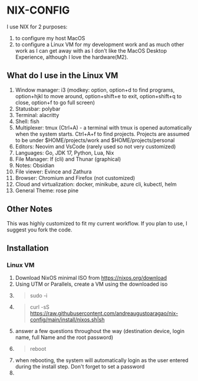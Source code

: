 # NIX-CONFIG #

I use NIX for 2 purposes:

1. to configure my host MacOS
2. to configure a Linux VM for my development work and as much other work as I can get away with as I don't like the 
MacOS Desktop Experience, although I love the hardware(M2).

## What do I use in the Linux VM ##
1. Window manager: i3 (modkey: option, option+d to find programs, option+hjkl to move around, option+shift+e to exit, option+shift+q to close, option+f to go full screen)
2. Statusbar: polybar
3. Terminal: alacritty
4. Shell: fish
5. Multiplexer: tmux (Ctrl+A) - a terminal with tmux is opened automatically when the system starts. Ctrl+A+f to find projects. Projects are assumed to be under $HOME/projects/work and $HOME/projects/personal
6. Editors: Neovim and VsCode (rarely used so not very customized)
7. Languages: Go, JDK 17, Python, Lua, Nix
8. File Manager: lf (cli) and Thunar (graphical)
9. Notes: Obsidian
10. File viewer: Evince and Zathura
11. Browser: Chromium and Firefox (not customized)
12. Cloud and virtualization: docker, minikube, azure cli, kubectl, helm 
13. General Theme: rose pine

## Other Notes ##

This was highly customized to fit my current workflow. If you plan to use, I suggest you fork the code.

## Installation ##

### Linux VM ### 

1. Download NixOS minimal ISO from https://nixos.org/download
2. Using UTM or Parallels, create a VM using the downloaded iso
3. > sudo -i
4. > curl -sS https://raw.githubusercontent.com/andreaugustoaragao/nix-config/main/install/nixos.sh|sh
5. answer a few questions throughout the way (destination device, login name, full Name and the root password)
6. > reboot
6. when rebooting, the system will automatically login as the user entered during the install step. Don't forget to set a password
7.  

